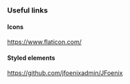 ### Useful links
#### Icons
https://www.flaticon.com/
#### Styled elements
https://github.com/jfoenixadmin/JFoenix